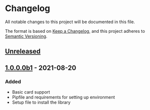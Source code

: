 # Changelog
All notable changes to this project will be documented in this file.

The format is based on [Keep a Changelog](https://keepachangelog.com/en/1.0.0/),
and this project adheres to [Semantic Versioning](https://semver.org/spec/v2.0.0.html).

## [Unreleased]

## [1.0.0.0b1] - 2021-08-20
### Added
- Basic card support
- Pipfile and requirements for setting up environment
- Setup file to install the library

[Unreleased]: https://github.com/Cryptnox-Software/cryptnoxpy/compare/v1.0.0.0b1...HEAD
[1.0.0.0b1]: https://github.com/Cryptnox-Software/cryptnoxpy/releases/tag/v1.0.0.0b1
